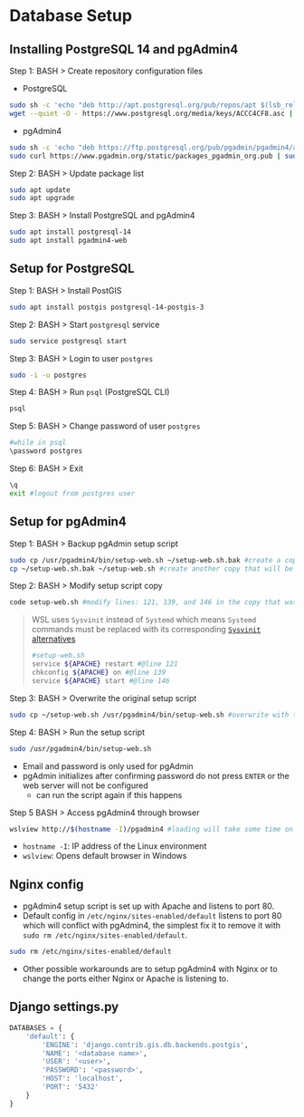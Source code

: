 # Database Setup

## Installing PostgreSQL 14 and pgAdmin4

Step 1: BASH > Create repository configuration files

- PostgreSQL

 ```bash
 sudo sh -c 'echo "deb http://apt.postgresql.org/pub/repos/apt $(lsb_release -cs)-pgdg main" > /etc/apt/sources.list.d/pgdg.list'
 wget --quiet -O - https://www.postgresql.org/media/keys/ACCC4CF8.asc | sudo apt-key add -
 ```

- pgAdmin4

 ```bash
 sudo sh -c 'echo "deb https://ftp.postgresql.org/pub/pgadmin/pgadmin4/apt/$(lsb_release -cs) pgadmin4 main" > /etc/apt/sources.list.d/pgadmin4.list'
 sudo curl https://www.pgadmin.org/static/packages_pgadmin_org.pub | sudo apt-key add
 ```

Step 2: BASH > Update package list

```bash
sudo apt update
sudo apt upgrade
```

Step 3: BASH > Install PostgreSQL and pgAdmin4

```bash
sudo apt install postgresql-14
sudo apt install pgadmin4-web
```

## Setup for PostgreSQL

Step 1: BASH > Install PostGIS

```bash
sudo apt install postgis postgresql-14-postgis-3
```

Step 2: BASH > Start `postgresql` service

```bash
sudo service postgresql start
```

Step 3: BASH > Login to user `postgres`

```bash
sudo -i -u postgres
```

Step 4: BASH > Run `psql` (PostgreSQL CLI)

```bash
psql
```

Step 5: BASH > Change password of user `postgres`

```bash
#while in psql
\password postgres
```

Step 6: BASH > Exit

```bash
\q
exit #logout from postgres user
```

## Setup for pgAdmin4

Step 1: BASH > Backup pgAdmin setup script

```bash
sudo cp /usr/pgadmin4/bin/setup-web.sh ~/setup-web.sh.bak #create a copy of the script in home dir
cp ~/setup-web.sh.bak ~/setup-web.sh #create another copy that will be used to overwrite original
```

Step 2: BASH > Modify setup script copy

```bash
code setup-web.sh #modify lines: 121, 139, and 146 in the copy that was created
```

> WSL uses `Sysvinit` instead of `Systemd` which means `Systemd` commands must be replaced with its corresponding [`Sysvinit` alternatives](https://fedoraproject.org/wiki/SysVinit_to_Systemd_Cheatsheet)
>
>```bash
>#setup-web.sh
>service ${APACHE} restart #@line 121
>chkconfig ${APACHE} on #@line 139
>service ${APACHE} start #@line 146
>```

Step 3: BASH > Overwrite the original setup script

```bash
sudo cp ~/setup-web.sh /usr/pgadmin4/bin/setup-web.sh #overwrite with the modified script
```

Step 4: BASH > Run the setup script

```bash
sudo /usr/pgadmin4/bin/setup-web.sh
```

- Email and password is only used for pgAdmin
- pgAdmin initializes after confirming password do not press `ENTER` or the web server will not be configured
  - can run the script again if this happens

Step 5 BASH > Access pgAdmin4 through browser

```bash
wslview http://$(hostname -I)/pgadmin4 #loading will take some time on initial access
```

- `hostname -I`: IP address of the Linux environment
- `wslview`: Opens default browser in Windows

## Nginx config

- pgAdmin4 setup script is set up with Apache and listens to port 80.
- Default config in `/etc/nginx/sites-enabled/default` listens to port 80 which will conflict with pgAdmin4, the simplest fix it to remove it with `sudo rm /etc/nginx/sites-enabled/default`.

```bash
sudo rm /etc/nginx/sites-enabled/default
```

- Other possible workarounds are to setup pgAdmin4 with Nginx or to change the ports either Nginx or Apache is listening to.

## Django settings.py
```python
DATABASES = {
    'default': {
        'ENGINE': 'django.contrib.gis.db.backends.postgis',
        'NAME': '<database name>',
        'USER': '<user>',
        'PASSWORD': '<password>',
        'HOST': 'localhost',
        'PORT': '5432'
    }
}
```
